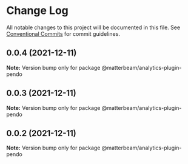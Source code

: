 # Change Log

All notable changes to this project will be documented in this file.
See [Conventional Commits](https://conventionalcommits.org) for commit guidelines.

## 0.0.4 (2021-12-11)

**Note:** Version bump only for package @matterbeam/analytics-plugin-pendo





## 0.0.3 (2021-12-11)

**Note:** Version bump only for package @matterbeam/analytics-plugin-pendo





## 0.0.2 (2021-12-11)

**Note:** Version bump only for package @matterbeam/analytics-plugin-pendo
